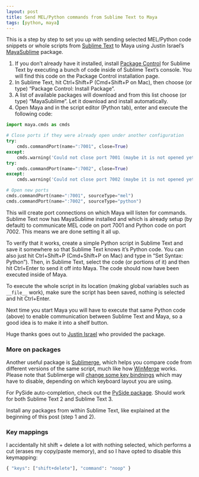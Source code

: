 ```yaml
---
layout: post
title: Send MEL/Python commands from Sublime Text to Maya
tags: [python, maya]
---
```


This is a step by step to set you up with sending selected MEL/Python code snippets or whole scripts from [Sublime Text](http://www.sublimetext.com) to Maya using Justin Israel’s [MayaSublime](https://github.com/justinfx/MayaSublime) package.

<!--more-->

1. If you don’t already have it installed, install [Package Control](https://packagecontrol.io/installation) for Sublime Text by executing a bunch of code inside of Sublime Text’s console. You will find this code on the Package Control installation page.
2. In Sublime Text, hit Ctrl+Shift+P (Cmd+Shift+P on Mac), then choose (or type) “Package Control: Install Package”.
3. A list of available packages will download and from this list choose (or type) “MayaSublime”. Let it download and install automatically.
4. Open Maya and in the script editor (Python tab), enter and execute the following code:


```python
import maya.cmds as cmds

# Close ports if they were already open under another configuration
try:
    cmds.commandPort(name=":7001", close=True)
except:
    cmds.warning('Could not close port 7001 (maybe it is not opened yet...)')
try:
    cmds.commandPort(name=":7002", close=True)
except:
    cmds.warning('Could not close port 7002 (maybe it is not opened yet...)')

# Open new ports
cmds.commandPort(name=":7001", sourceType="mel")
cmds.commandPort(name=":7002", sourceType="python")
```


This will create port connections on which Maya will listen for commands. Sublime Text now has MayaSublime installed and which is already setup (by default) to communicate MEL code on port 7001 and Python code on port 7002. This means we are done setting it all up.

To verify that it works, create a simple Python script in Sublime Text and save it somewhere so that Sublime Text knows it’s Python code. You can also just hit Ctrl+Shift+P (Cmd+Shift+P on Mac) and type in “Set Syntax: Python”). Then, in Sublime Text, select the code (or portions of it) and then hit Ctrl+Enter to send it off into Maya. The code should now have been executed inside of Maya.

To execute the whole script in its location (making global variables such as `__file__` work), make sure the script has been saved, nothing is selected and hit Ctrl+Enter.

Next time you start Maya you will have to execute that same Python code (above) to enable communication between Sublime Text and Maya, so a good idea is to make it into a shelf button.

Huge thanks goes out to [Justin Israel](http://justinfx.com) who provided the package.



### More on packages

Another useful package is [Sublimerge](http://www.sublimerge.com), which helps you compare code from different versions of the same script, much like how [WinMerge](http://winmerge.org) works. Please note that Sublimerge will [change some key bindnings](http://www.sublimerge.com/docs/configuration.html#default-key-bindings) which may have to disable, depending on which keyboard layout you are using.

For PySide auto-completion, check out the [PySide package](https://github.com/DamnWidget/SublimePySide). Should work for both Sublime Text 2 and Sublime Text 3.

Install any packages from within Sublime Text, like explained at the beginning of this post (step 1 and 2).

### Key mappings

I accidentally hit shift + delete a lot with nothing selected, which performs a cut (erases my copy/paste memory), and so I have opted to disable this keymapping:

```python
{ "keys": ["shift+delete"], "command": "noop" }
```
